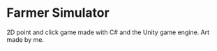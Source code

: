 # Farmer Simulator

2D point and click game made with C# and the Unity game engine. Art made by me.

